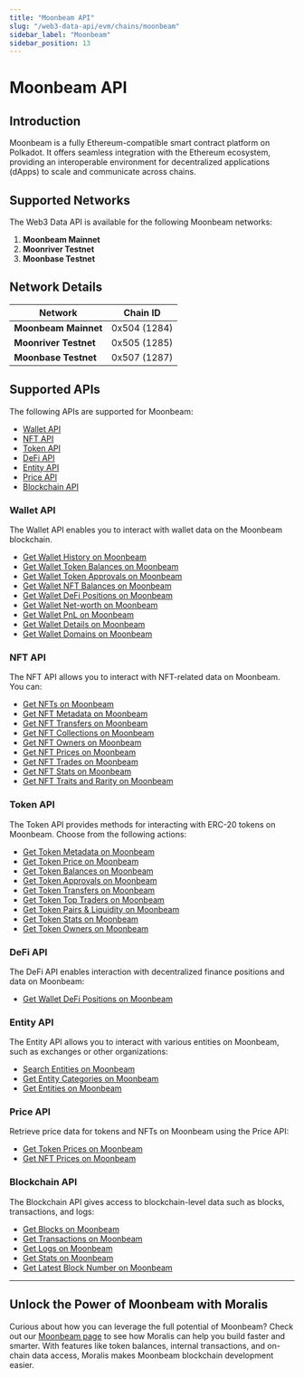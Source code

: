 ```yaml
---
title: "Moonbeam API"
slug: "/web3-data-api/evm/chains/moonbeam"
sidebar_label: "Moonbeam"
sidebar_position: 13
---
```


# Moonbeam API

## Introduction

Moonbeam is a fully Ethereum-compatible smart contract platform on Polkadot. It offers seamless integration with the Ethereum ecosystem, providing an interoperable environment for decentralized applications (dApps) to scale and communicate across chains.

## Supported Networks

The Web3 Data API is available for the following Moonbeam networks:

1. **Moonbeam Mainnet**
2. **Moonriver Testnet**
3. **Moonbase Testnet**

## Network Details

| Network | Chain ID |
| ---- | ---- |
| **Moonbeam Mainnet**  | 0x504 (1284) |
| **Moonriver Testnet** | 0x505 (1285) |
| **Moonbase Testnet**  | 0x507 (1287) |

## Supported APIs

The following APIs are supported for Moonbeam:


  - <a href="/web3-data-api/evm/reference#wallet-api">Wallet API</a>
  - <a href="/web3-data-api/evm/reference#nft-api">NFT API</a>
  - <a href="/web3-data-api/evm/reference#token-api">Token API</a>
  - <a href="/web3-data-api/evm/reference#defi-api">DeFi API</a>
  - <a href="/web3-data-api/evm/reference#entity-api">Entity API</a>
  - <a href="/web3-data-api/evm/reference#price-api">Price API</a>
  - <a href="/web3-data-api/evm/reference#blockchain-api">Blockchain API</a>


### Wallet API

The Wallet API enables you to interact with wallet data on the Moonbeam blockchain.


  - <a href="/web3-data-api/evm/reference#get-wallet-history">Get Wallet History on Moonbeam</a>
  - <a href="/web3-data-api/evm/reference#get-wallet-token-balances">Get Wallet Token Balances on Moonbeam</a>
  - <a href="/web3-data-api/evm/reference#get-wallet-token-approvals">Get Wallet Token Approvals on Moonbeam</a>
  - <a href="/web3-data-api/evm/reference#get-wallet-nfts">Get Wallet NFT Balances on Moonbeam</a>
  - <a href="/web3-data-api/evm/reference#get-wallet-defi-positions">Get Wallet DeFi Positions on Moonbeam</a>
  - <a href="/web3-data-api/evm/reference#get-wallet-net-worth">Get Wallet Net-worth on Moonbeam</a>
  - <a href="/web3-data-api/evm/reference#get-wallet-pnl">Get Wallet PnL on Moonbeam</a>
  - <a href="/web3-data-api/evm/reference#get-wallet-details">Get Wallet Details on Moonbeam</a>
  - <a href="/web3-data-api/evm/reference#get-wallet-domains">Get Wallet Domains on Moonbeam</a>


### NFT API

The NFT API allows you to interact with NFT-related data on Moonbeam. You can:


  - <a href="/web3-data-api/evm/reference#get-nfts">Get NFTs on Moonbeam</a>
  - <a href="/web3-data-api/evm/reference#get-nft-metadata">Get NFT Metadata on Moonbeam</a>
  - <a href="/web3-data-api/evm/reference#get-nft-transfers">Get NFT Transfers on Moonbeam</a>
  - <a href="/web3-data-api/evm/reference#get-nft-collections">Get NFT Collections on Moonbeam</a>
  - <a href="/web3-data-api/evm/reference#get-nft-owners">Get NFT Owners on Moonbeam</a>
  - <a href="/web3-data-api/evm/reference#get-nft-prices">Get NFT Prices on Moonbeam</a>
  - <a href="/web3-data-api/evm/reference#get-nft-trades">Get NFT Trades on Moonbeam</a>
  - <a href="/web3-data-api/evm/reference#get-nft-stats">Get NFT Stats on Moonbeam</a>
  - <a href="/web3-data-api/evm/reference#get-nft-traits-and-rarity">Get NFT Traits and Rarity on Moonbeam</a>


### Token API

The Token API provides methods for interacting with ERC-20 tokens on Moonbeam. Choose from the following actions:


  - <a href="/web3-data-api/evm/reference#get-token-metadata">Get Token Metadata on Moonbeam</a>
  - <a href="/web3-data-api/evm/reference#get-token-price">Get Token Price on Moonbeam</a>
  - <a href="/web3-data-api/evm/reference#get-token-balances">Get Token Balances on Moonbeam</a>
  - <a href="/web3-data-api/evm/reference#get-token-approvals">Get Token Approvals on Moonbeam</a>
  - <a href="/web3-data-api/evm/reference#get-token-transfers">Get Token Transfers on Moonbeam</a>
  - <a href="/web3-data-api/evm/reference#get-token-top-traders">Get Token Top Traders on Moonbeam</a>
  - <a href="/web3-data-api/evm/reference#get-token-pairs--liquidity">Get Token Pairs & Liquidity on Moonbeam</a>
  - <a href="/web3-data-api/evm/reference#get-token-stats">Get Token Stats on Moonbeam</a>
  - <a href="/web3-data-api/evm/reference#get-token-owners">Get Token Owners on Moonbeam</a>


### DeFi API

The DeFi API enables interaction with decentralized finance positions and data on Moonbeam:


  - <a href="/web3-data-api/evm/reference#get-wallet-defi-positions">Get Wallet DeFi Positions on Moonbeam</a>


### Entity API

The Entity API allows you to interact with various entities on Moonbeam, such as exchanges or other organizations:


  - <a href="/web3-data-api/evm/reference#search-entities">Search Entities on Moonbeam</a>
  - <a href="/web3-data-api/evm/reference#get-entity-categories">Get Entity Categories on Moonbeam</a>
  - <a href="/web3-data-api/evm/reference#get-entities">Get Entities on Moonbeam</a>


### Price API

Retrieve price data for tokens and NFTs on Moonbeam using the Price API:


  - <a href="/web3-data-api/evm/reference#get-token-prices">Get Token Prices on Moonbeam</a>
  - <a href="/web3-data-api/evm/reference#get-nft-prices">Get NFT Prices on Moonbeam</a>


### Blockchain API

The Blockchain API gives access to blockchain-level data such as blocks, transactions, and logs:


  - <a href="/web3-data-api/evm/reference#get-blocks">Get Blocks on Moonbeam</a>
  - <a href="/web3-data-api/evm/reference#get-transactions">Get Transactions on Moonbeam</a>
  - <a href="/web3-data-api/evm/reference#get-logs">Get Logs on Moonbeam</a>
  - <a href="/web3-data-api/evm/reference#get-stats">Get Stats on Moonbeam</a>
  - <a href="/web3-data-api/evm/reference#get-latest-block-number">Get Latest Block Number on Moonbeam</a>


---

## Unlock the Power of Moonbeam with Moralis

Curious about how you can leverage the full potential of Moonbeam? Check out our [Moonbeam page](https://developers.moralis.com/chains/moonbeam/) to see how Moralis can help you build faster and smarter. With features like token balances, internal transactions, and on-chain data access, Moralis makes Moonbeam blockchain development easier.
